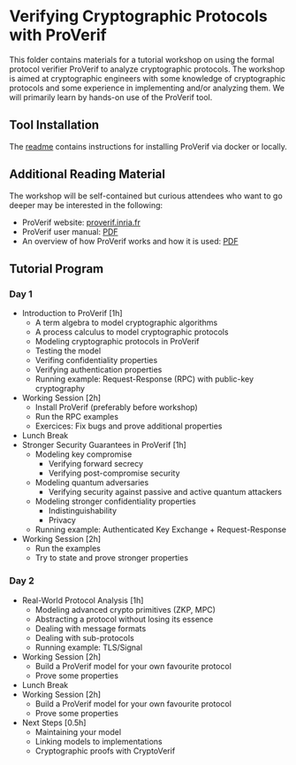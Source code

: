 # Verifying Cryptographic Protocols with ProVerif

This folder contains materials for a tutorial workshop on using the formal protocol verifier ProVerif to analyze cryptographic protocols.
The workshop is aimed at cryptographic engineers with some knowledge of cryptographic protocols and some experience in implementing and/or analyzing them.
We will primarily learn by hands-on use of the ProVerif tool.

## Tool Installation

The [readme](./README.md) contains instructions for installing ProVerif via docker or locally.

## Additional Reading Material

The workshop will be self-contained but curious attendees who want to go deeper may be interested in the following:

* ProVerif website: [proverif.inria.fr](https://proverif.inria.fr)
* ProVerif user manual: [PDF](https://bblanche.gitlabpages.inria.fr/proverif//manual.pdf)
* An overview of how ProVerif works and how it is used: [PDF](https://bblanche.gitlabpages.inria.fr/proverif//publications/BlanchetFnTPS16.pdf)

## Tutorial Program

### Day 1

* Introduction to ProVerif [1h]
  - A term algebra to model cryptographic algorithms
  - A process calculus to model cryptographic protocols
  - Modeling cryptographic protocols in ProVerif 
  - Testing the model
  - Verifing confidentiality properties
  - Verifying authentication properties
  - Running example: Request-Response (RPC) with public-key cryptography
* Working Session [2h]
  - Install ProVerif (preferably before workshop)
  - Run the RPC examples
  - Exercices: Fix bugs and prove additional properties
* Lunch Break
* Stronger Security Guarantees in ProVerif [1h]
  - Modeling key compromise
    * Verifying forward secrecy
    * Verifying post-compromise security
  - Modeling quantum adversaries
    * Verifying security against passive and active quantum attackers
  - Modeling stronger confidentiality properties
    * Indistinguishability
    * Privacy
  - Running example: Authenticated Key Exchange + Request-Response 
* Working Session [2h]
  - Run the examples
  - Try to state and prove stronger properties

### Day 2

* Real-World Protocol Analysis [1h]
  - Modeling advanced crypto primitives (ZKP, MPC)
  - Abstracting a protocol without losing its essence
  - Dealing with message formats
  - Dealing with sub-protocols
  - Running example: TLS/Signal
* Working Session [2h]
  - Build a ProVerif model for your own favourite protocol
  - Prove some properties
* Lunch Break
* Working Session [2h]
  - Build a ProVerif model for your own favourite protocol
  - Prove some properties
* Next Steps [0.5h]
  - Maintaining your model
  - Linking models to implementations
  - Cryptographic proofs with CryptoVerif
